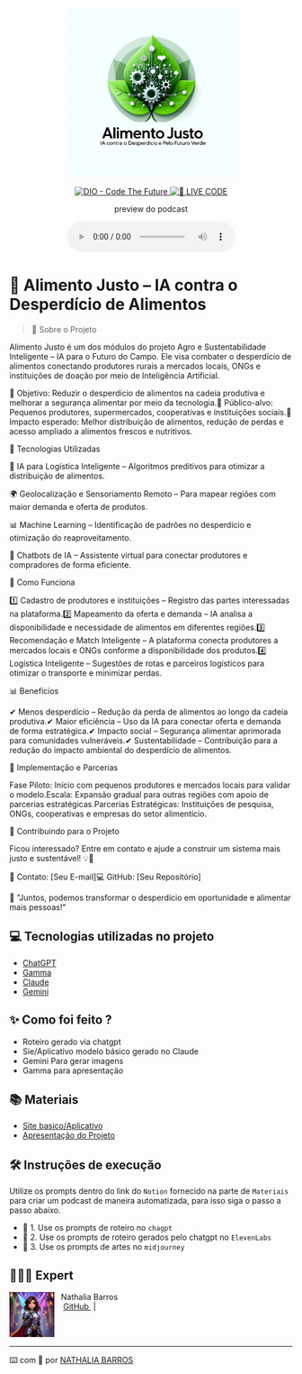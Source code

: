 <p align="center">
<a href="https://dio.me/">
<img 
    src="https://raw.githubusercontent.com/nathalia105/projetoalimentojusto/145df3a884334b3cc9dcb9e5e6a2e101ef6e030a/imagem_gerada%20(1).png" 
    width="300"    
alt="🔴 LIVE CODE">
</a>
</p>

<p align="center">
<a href="https://github.com/nathalia105/projetoalimentojusto/blob/main/README.MD">
    <img 
        src="https://img.shields.io/badge/DIO-Code_The_Future-28DA77?logo=youtube" 
        alt="DIO - Code The Future">
</a>
<a href="https://github.com/nathalia105/projetoalimentojusto/blob/main/README.MD">
<img 
    src="https://img.shields.io/badge/🔴_LIVE_CODE-FF5E72" 
    alt="🔴 LIVE CODE">
</a>
</p>

<p align="center">
    preview do podcast
</p>

<div align="center">
    <audio src="output/podcast.MP3" controls title="Podcast "></audio>
</div>

# 🍏 Alimento Justo – IA contra o Desperdício de Alimentos


 > 📌 Sobre o Projeto

Alimento Justo é um dos módulos do projeto Agro e Sustentabilidade Inteligente – IA para o Futuro do Campo. Ele visa combater o desperdício de alimentos conectando produtores rurais a mercados locais, ONGs e instituições de doação por meio de Inteligência Artificial.

🔹 Objetivo: Reduzir o desperdício de alimentos na cadeia produtiva e melhorar a segurança alimentar por meio da tecnologia.🔹 Público-alvo: Pequenos produtores, supermercados, cooperativas e instituições sociais.🔹 Impacto esperado: Melhor distribuição de alimentos, redução de perdas e acesso ampliado a alimentos frescos e nutritivos.

🚀 Tecnologias Utilizadas

🤖 IA para Logística Inteligente – Algoritmos preditivos para otimizar a distribuição de alimentos.

🌍 Geolocalização e Sensoriamento Remoto – Para mapear regiões com maior demanda e oferta de produtos.

📊 Machine Learning – Identificação de padrões no desperdício e otimização do reaproveitamento.

💬 Chatbots de IA – Assistente virtual para conectar produtores e compradores de forma eficiente.

🔗 Como Funciona

1️⃣ Cadastro de produtores e instituições – Registro das partes interessadas na plataforma.2️⃣ Mapeamento da oferta e demanda – IA analisa a disponibilidade e necessidade de alimentos em diferentes regiões.3️⃣ Recomendação e Match Inteligente – A plataforma conecta produtores a mercados locais e ONGs conforme a disponibilidade dos produtos.4️⃣ Logística Inteligente – Sugestões de rotas e parceiros logísticos para otimizar o transporte e minimizar perdas.

📊 Benefícios

✔ Menos desperdício – Redução da perda de alimentos ao longo da cadeia produtiva.✔ Maior eficiência – Uso da IA para conectar oferta e demanda de forma estratégica.✔ Impacto social – Segurança alimentar aprimorada para comunidades vulneráveis.✔ Sustentabilidade – Contribuição para a redução do impacto ambiental do desperdício de alimentos.

📅 Implementação e Parcerias

Fase Piloto: Início com pequenos produtores e mercados locais para validar o modelo.Escala: Expansão gradual para outras regiões com apoio de parcerias estratégicas.Parcerias Estratégicas: Instituições de pesquisa, ONGs, cooperativas e empresas do setor alimentício.

🤝 Contribuindo para o Projeto

Ficou interessado? Entre em contato e ajude a construir um sistema mais justo e sustentável! 💡🌱

📩 Contato: [Seu E-mail]💻 GitHub: [Seu Repositório]

📢 "Juntos, podemos transformar o desperdício em oportunidade e alimentar mais pessoas!"

## 💻 Tecnologias utilizadas no projeto

- [ChatGPT](https://chat.openai.com/) 
- [Gamma](https://gamma.app/)
- [Claude](https://claude.ai/new)
- [Gemini](https://gemini.google.com/app?hl=pt-BR)


## ✨ Como foi feito ?

- Roteiro gerado via chatgpt
- Sie/Aplicativo modelo básico gerado no Claude
- Gemini Para gerar imagens
- Gamma para apresentação

## 📚 Materiais

- [Site basico/Aplicativo](https://claude.site/artifacts/44faa2dc-210f-4b76-8cc4-f4edbc627ece)
- [Apresentação do Projeto](https://alimento-justo-32pdc2u.gamma.site/)

## 🛠️ Instruções de execução

Utilize os prompts dentro do link do `Notion` fornecido na parte de `Materiais` para criar um podcast de maneira automatizada, para isso siga o passo a passo abaixo.

- 🤖 1. Use os prompts de roteiro no `chagpt`
- 🤖 2. Use os prompts de roteiro gerados pelo chatgpt no  `ElevenLabs`
- 🤖 3. Use os prompts de artes no `midjourney`

## 👩🏿‍💻 Expert

<p>
    <img 
      align=left 
      margin=10 
      width=80 
      src="https://raw.githubusercontent.com/nathalia105/dio/ad32c6f124e87cac91065c12f30901810e53b49c/imagem_gerada2.png"
    />
    <p>&nbsp&nbsp&nbspNathalia Barros<br>
    &nbsp&nbsp&nbsp
    <a 
        href="https://github.com/nathalia105/podcast">
        GitHub
    </a>
    &nbsp;|&nbsp;
</p>
<br/><br/>
<p>

---

⌨️ com 💜 por [NATHALIA BARROS](https://github.com/nathalia105/podcast)
